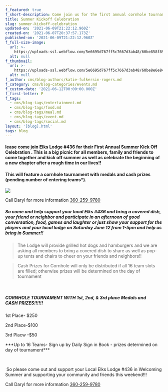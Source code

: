 ```yaml
---
f_featured: true
f_short-description: Come join us for the first annual cornhole tournament!
title: Summer Kickoff Celebration
slug: summer-kickoff-celebration
updated-on: '2021-06-09T21:22:12.960Z'
created-on: '2021-06-07T20:37:57.173Z'
published-on: '2021-06-09T21:22:12.960Z'
f_full-size-image:
  url: >-
    https://uploads-ssl.webflow.com/5e6695d767ff5c7667d3ab48/60be858f89308e4e7b912162_2.jpg
  alt: null
f_thumbnail:
  url: >-
    https://uploads-ssl.webflow.com/5e6695d767ff5c7667d3ab48/60be8e6e8438296e00e37860_1.jpg
  alt: null
f_author: cms/blog-authors/katie-fulkersin-rogers.md
f_category: cms/blog-categories/events.md
f_custom-date: '2021-06-12T00:00:00.000Z'
f_first-letter: P
f_tags:
  - cms/blog-tags/entertainment.md
  - cms/blog-tags/food.md
  - cms/blog-tags/meal.md
  - cms/blog-tags/event.md
  - cms/blog-tags/social.md
layout: '[blog].html'
tags: blog
---
```


#### lease come join Elks Lodge #436 for their First Annual Summer Kick Off Celebration . This is a big picnic for all members, family and friends to come together and kick off summer as well as celebrate the beginning of a new chapter after a rough time in our lives!!

#### This will feature a cornhole tournament with medals and cash prizes (pending number of entering teams\*).

![](https://uploads-ssl.webflow.com/5e6695d767ff5c7667d3ab48/60be8e6e8438296e00e37860_1.jpg)

Call Daryl for more information [360-259-9780](tel:360-259-9780)

##### So come and help support your local Elks #436 and bring a covered dish, your friend or neighbor and participate in an afternoon of good conversation, food, games and laughter or just show your support for the players and your local lodge on Saturday June 12 from 1-5pm and help us bring in Summer!!

> The Lodge will provide grilled hot dogs and hamburgers and we are asking all members to bring a covered dish to share as well as pop- up tents and chairs to cheer on your friends and neighbors!!

> Cash Prizes for Cornhole will only be distributed if all 16 team slots are filled; otherwise prizes will be determined on the day of tournament

‍

##### CORNHOLE TOURNAMENT WITH 1st, 2nd, & 3rd place Medals and CASH PRIZES!!!!!!

1st Place- $250

2nd Place-$100

3rd Placw -$50

\*\*\*Up to 16 Teams- Sign up by Daily Sign in Book - prizes determined on day of tournament\*\*\*

‍

 So please come out and support your Local Elks Lodge #436 in Welcoming Summer and supporting your community and friends this weekend!!!

Call Daryl for more information [360-259-9780](tel:360-259-9780)

‍

‍
